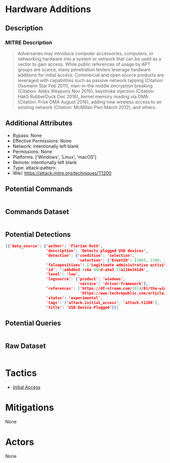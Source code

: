
# Hardware Additions

## Description

### MITRE Description

> Adversaries may introduce computer accessories, computers, or networking hardware into a system or network that can be used as a vector to gain access. While public references of usage by APT groups are scarce, many penetration testers leverage hardware additions for initial access. Commercial and open source products are leveraged with capabilities such as passive network tapping (Citation: Ossmann Star Feb 2011), man-in-the middle encryption breaking (Citation: Aleks Weapons Nov 2015), keystroke injection (Citation: Hak5 RubberDuck Dec 2016), kernel memory reading via DMA (Citation: Frisk DMA August 2016), adding new wireless access to an existing network (Citation: McMillan Pwn March 2012), and others.

## Additional Attributes

* Bypass: None
* Effective Permissions: None
* Network: intentionally left blank
* Permissions: None
* Platforms: ['Windows', 'Linux', 'macOS']
* Remote: intentionally left blank
* Type: attack-pattern
* Wiki: https://attack.mitre.org/techniques/T1200

## Potential Commands

```

```

## Commands Dataset

```

```

## Potential Detections

```json
[{'data_source': {'author': 'Florian Roth',
                  'description': 'Detects plugged USB devices',
                  'detection': {'condition': 'selection',
                                'selection': {'EventID': [2003, 2100, 2102]}},
                  'falsepositives': ['Legitimate administrative activity'],
                  'id': '1a4bd6e3-4c6e-405d-a9a3-53a116e341d4',
                  'level': 'low',
                  'logsource': {'product': 'windows',
                                'service': 'driver-framework'},
                  'references': ['https://df-stream.com/2014/01/the-windows-7-event-log-and-usb-device/',
                                 'https://www.techrepublic.com/article/how-to-track-down-usb-flash-drive-usage-in-windows-10s-event-viewer/'],
                  'status': 'experimental',
                  'tags': ['attack.initial_access', 'attack.t1200'],
                  'title': 'USB Device Plugged'}}]
```

## Potential Queries

```json

```

## Raw Dataset

```json

```

# Tactics


* [Initial Access](../tactics/Initial-Access.md)


# Mitigations

None

# Actors

None
